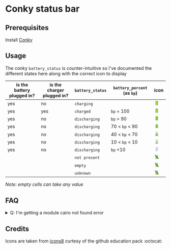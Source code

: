 # Conky status bar

## Prerequisites

Install [Conky](https://github.com/brndnmtthws/conky)

## Usage
The conky `battery_status` is counter-intuitive so I've documented the different states here along with the correct icon to display

|is the battery plugged in?|is the charger plugged in?|`battery_status`|`battery_percent` (as `bp`)|icon|
|---|---|---|---|---|
|yes|no|`charging`||![charging.png](./icons/icons8-charging-battery-16.png)|
|yes|yes|`charged`|`bp` = 100|![chargin.png](./icons/icons8-charging-battery-16.png)|
|yes|no|`discharging`|`bp` > 90|![full.png](./icons/icons8-full-battery-16.png)|
|yes|no|`discharging`|70 < `bp` < 90|![charged.png](./icons/icons8-charged-battery-16.png)|
|yes|no|`discharging`|40 < `bp` < 70|![half-full.png](./icons/icons8-battery-level-16.png)|
|yes|no|`discharging`|10 < `bp` < 10|![low.png](./icons/icons8-low-battery-16.png)|
|yes|no|`discharging`|`bp` <10|![empty.png](./icons/icons8-empty-battery-16.png)|
|||`not present`||![no-battery.png](./icons/icons8-no-battery-16.png)|
|||`empty`||![no-battery.png](./icons/icons8-no-battery-16.png)|
|||`unknown`||![no-battery.png](./icons/icons8-no-battery-16.png)|

*Note: empty cells can take any value*

## FAQ
<details>
  <summary>Q: I'm getting a module cairo not found error</summary>
  If you're getting an error like this one:
<pre><code bash>conky: llua_load: /home/philippe/.config/conky/functions.lua:1: module 'cairo' not found:
  no field package.preload['cairo']
  no file '/usr/share/lua/5.3/cairo.lua'
  no file '/usr/share/lua/5.3/cairo/init.lua'
  no file '/usr/lib/lua/5.3/cairo.lua'
  no file '/usr/lib/lua/5.3/cairo/init.lua'
  no file './cairo.lua'
  no file './cairo/init.lua'
  no file '/usr/lib/conky/libcairo.so'
  no file '/usr/lib/lua/5.3/cairo.so'
  no file '/usr/lib/lua/5.3/loadall.so'
  no file './cairo.so'</code></pre>
  Make sure to uninstall conky and reinstall from source. If you're on arch, try installing the <code>conky-lua</code><sup>AUR</sup> package.
</details>

## Credits
Icons are taken from [icons8](https://icons8.com) curtesy of the github education pack :octocat:
